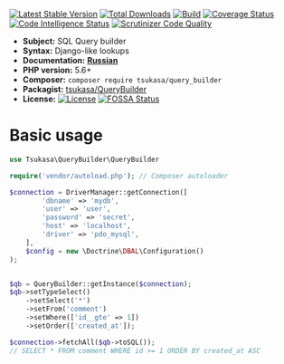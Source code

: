 [![Latest Stable Version](https://poser.pugx.org/tsukasa/query_builder/v/stable)](https://packagist.org/packages/tsukasa/query_builder)
[![Total Downloads](https://poser.pugx.org/tsukasa/query_builder/downloads)](https://packagist.org/packages/tsukasa/query_builder)
[![Build](https://travis-ci.org/tsukasa-mixer/QueryBuilder.svg?branch=master)](https://travis-ci.org/tsukasa-mixer/QueryBuilder) 
[![Coverage Status](https://coveralls.io/repos/github/tsukasa-mixer/QueryBuilder/badge.svg)](https://coveralls.io/github/tsukasa-mixer/QueryBuilder)
[![Code Intelligence Status](https://scrutinizer-ci.com/g/tsukasa-mixer/QueryBuilder/badges/code-intelligence.svg?b=master)](https://scrutinizer-ci.com/code-intelligence)
[![Scrutinizer Code Quality](https://scrutinizer-ci.com/g/tsukasa-mixer/QueryBuilder/badges/quality-score.png?b=master)](https://scrutinizer-ci.com/g/tsukasa-mixer/QueryBuilder/?branch=master)

* **Subject:** SQL Query builder
* **Syntax:** Django-like lookups
* **Documentation:** **[Russian](./doc/ru/readme.md)**
* **PHP version:** 5.6+
* **Composer:** `composer require tsukasa/query_builder`
* **Packagist:** 
[tsukasa/QueryBuilder](https://packagist.org/packages/tsukasa/query_builder) 
* **License:** [![License](https://poser.pugx.org/tsukasa/query_builder/license)](https://github.com/tsukasa/query_builder) [![FOSSA Status](https://app.fossa.io/api/projects/git%2Bgithub.com%2Ftsukasa-mixer%2FQueryBuilder.svg?type=shield)](https://app.fossa.io/projects/git%2Bgithub.com%2Ftsukasa-mixer%2FQueryBuilder?ref=badge_shield)

# Basic usage

```php
use Tsukasa\QueryBuilder\QueryBuilder

require('vendor/autoload.php'); // Composer autoloader

$connection = DriverManager::getConnection([
        'dbname' => 'mydb',
        'user' => 'user',
        'password' => 'secret',
        'host' => 'localhost',
        'driver' => 'pdo_mysql',
    ], 
    $config = new \Doctrine\DBAL\Configuration()
);


$qb = QueryBuilder::getInstance($connection);
$qb->setTypeSelect()
    ->setSelect('*')
    ->setFrom('comment')
    ->setWhere(['id__gte' => 1])
    ->setOrder(['created_at']);

$connection->fetchAll($qb->toSQL());
// SELECT * FROM comment WHERE id >= 1 ORDER BY created_at ASC
```
